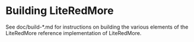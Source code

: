 Building LiteRedMore
================

See doc/build-*.md for instructions on building the various
elements of the LiteRedMore reference implementation of LiteRedMore.
